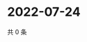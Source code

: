 # 2022-07-24

共 0 条

<!-- BEGIN WEIBO -->
<!-- 最后更新时间 Sun Jul 24 2022 00:01:40 GMT+0800 (China Standard Time) -->

<!-- END WEIBO -->
